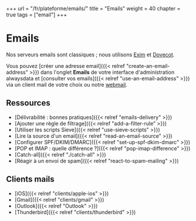 +++
url = "/fr/plateforme/emails/"
title = "Emails"
weight = 40
chapter = true
tags = ["email"]
+++

# Emails

Nos serveurs emails sont classiques ; nous utilisons [Exim](https://www.exim.org/) et [Dovecot](https://www.dovecot.org/).

Vous pouvez [créer une adresse email]({{< relref "create-an-email-address" >}}) dans l'onglet **Emails** de votre interface d'administration alwaysdata et [consulter vos emails]({{< relref "use-an-email-address" >}}) via un client mail de votre choix ou notre [webmail](https://webmail.alwaysdata.com).

## Ressources

- [Délivrabilité : bonnes pratiques]({{< relref "emails-delivery" >}})
- [Ajouter une règle de filtrage]({{< relref "add-a-filter-rule" >}})
- [Utiliser les scripts Sieve]({{< relref "use-sieve-scripts" >}})
- [Lire la source d'un email]({{< relref "read-an-email-source" >}})
- [Configurer SPF/DKIM/DMARC]({{< relref "set-up-spf-dkim-dmarc" >}})
- [POP et IMAP : quelle différence ?]({{< relref "pop-imap-difference" >}})
- [Catch-all]({{< relref "./catch-all" >}})
- [Réagir à un envoi de spam]({{< relref "react-to-spam-mailing" >}})


## Clients mails

- [iOS]({{< relref "clients/apple-ios" >}})
- [Gmail]({{< relref "clients/gmail" >}})
- [Outlook]({{< relref "Outlook" >}})
- [Thunderbird]({{< relref "clients/thunderbird" >}})
